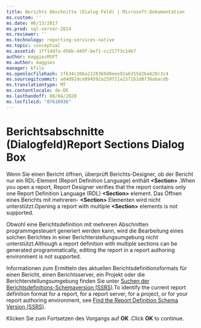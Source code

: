 ```yaml
---
title: Berichts Abschnitte (Dialog Feld) | Microsoft-Dokumentation
ms.custom: ''
ms.date: 06/13/2017
ms.prod: sql-server-2014
ms.reviewer: ''
ms.technology: reporting-services-native
ms.topic: conceptual
ms.assetid: 1ff14dfa-d56b-449f-bef1-cc217f3c14b7
author: maggiesMSFT
ms.author: maggies
manager: kfile
ms.openlocfilehash: 1f634c206a2128369d8eee92a6355d26a620c3c4
ms.sourcegitcommit: ad4d92dce894592a259721a1571b1d8736abacdb
ms.translationtype: MT
ms.contentlocale: de-DE
ms.lasthandoff: 08/04/2020
ms.locfileid: "87616936"
---
```

# <a name="report-sections-dialog-box"></a><span data-ttu-id="91143-102">Berichtsabschnitte (Dialogfeld)</span><span class="sxs-lookup"><span data-stu-id="91143-102">Report Sections Dialog Box</span></span>
  <span data-ttu-id="91143-103">Wenn Sie einen Bericht öffnen, überprüft Berichts-Designer, ob der Bericht nur ein RDL-Element (Report Definition Language) enthält **\<Section>** .</span><span class="sxs-lookup"><span data-stu-id="91143-103">When you open a report, Report Designer verifies that the report contains only one Report Definition Language (RDL) **\<Section>** element.</span></span> <span data-ttu-id="91143-104">Das Öffnen eines Berichts mit mehreren- **\<Section>** Elementen wird nicht unterstützt.</span><span class="sxs-lookup"><span data-stu-id="91143-104">Opening a report with multiple **\<Section>** elements is not supported.</span></span>  
  
 <span data-ttu-id="91143-105">Obwohl eine Berichtsdefinition mit mehreren Abschnitten programmgesteuert generiert werden kann, wird die Bearbeitung eines solchen Berichtes in einer Berichterstellungsumgebung nicht unterstützt.</span><span class="sxs-lookup"><span data-stu-id="91143-105">Although a report definition with multiple sections can be generated programmatically, editing the report in a report authoring environment is not supported.</span></span>  
  
 <span data-ttu-id="91143-106">Informationen zum Ermitteln des aktuellen Berichtsdefinitionsformats für einen Bericht, einen Berichtsserver, ein Projekt oder die Berichterstellungsumgebung finden Sie unter [Suchen der Berichtsdefinitions-Schemaversion (SSRS)](reports/find-the-report-definition-schema-version-ssrs.md).</span><span class="sxs-lookup"><span data-stu-id="91143-106">To identify the current report definition format for a report, for a report server, for a project, or for your report authoring environment, see [Find the Report Definition Schema Version &#40;SSRS&#41;](reports/find-the-report-definition-schema-version-ssrs.md).</span></span>  
  
 <span data-ttu-id="91143-107">Klicken Sie zum Fortsetzen des Vorgangs auf **OK** .</span><span class="sxs-lookup"><span data-stu-id="91143-107">Click **OK** to continue.</span></span>  
  
  
